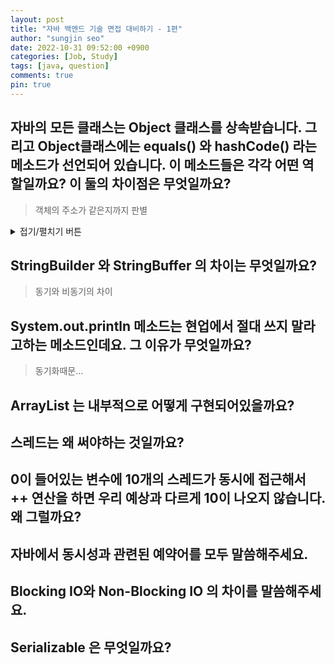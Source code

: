 ```yaml
---
layout: post
title: "자바 백엔드 기술 면접 대비하기 - 1편"
author: "sungjin seo"
date: 2022-10-31 09:52:00 +0900
categories: [Job, Study]
tags: [java, question]
comments: true
pin: true
---
```


## 자바의 모든 클래스는 Object 클래스를 상속받습니다. 그리고 Object클래스에는 equals() 와 hashCode() 라는 메소드가 선언되어 있습니다. 이 메소드들은 각각 어떤 역할일까요? 이 둘의 차이점은 무엇일까요?

> 객체의 주소가 같은지까지 판별
>
>
>

<details>
<summary>접기/펼치기 버튼</summary>
<div markdown="1">

|제목|내용|
|--|--|
|1|1|
|2|10|

</div>
</details>

## StringBuilder 와 StringBuffer 의 차이는 무엇일까요?
> 동기와 비동기의 차이
>
>
## System.out.println 메소드는 현업에서 절대 쓰지 말라고하는 메소드인데요. 그 이유가 무엇일까요?
> 동기화때문...
>
>
## ArrayList 는 내부적으로 어떻게 구현되어있을까요?
## 스레드는 왜 써야하는 것일까요?
## 0이 들어있는 변수에 10개의 스레드가 동시에 접근해서 ++ 연산을 하면 우리 예상과 다르게 10이 나오지 않습니다. 왜 그럴까요?
## 자바에서 동시성과 관련된 예약어를 모두 말씀해주세요.
## Blocking IO와 Non-Blocking IO 의 차이를 말씀해주세요.
## Serializable 은 무엇일까요?
